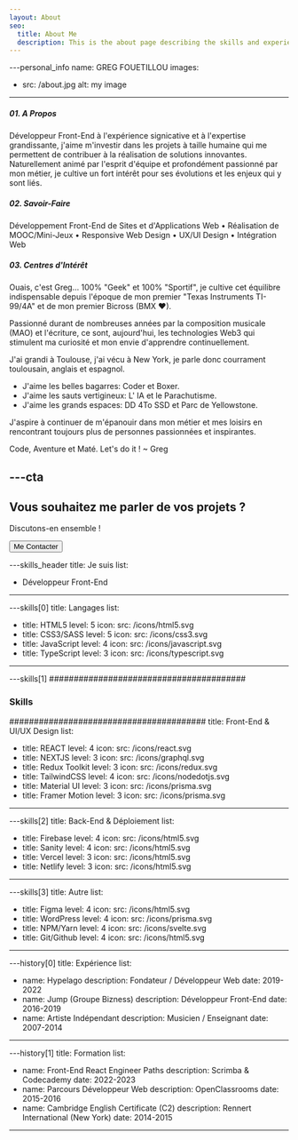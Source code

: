 ```yaml
---
layout: About
seo:
  title: About Me
  description: This is the about page describing the skills and experience of the Developer.
---
```



---personal_info
name: GREG FOUETILLOU 
images:
  - src: /about.jpg
    alt: my image
---
##### <span>01.</span> A Propos
Développeur Front-End à l'expérience signicative et à l'expertise grandissante, j'aime m'investir dans les projets à taille humaine qui me permettent de contribuer à la réalisation de solutions innovantes. Naturellement animé par l'esprit d'équipe et profondément passionné par mon métier, je cultive un fort intérêt pour ses évolutions et les enjeux qui y sont liés.

##### <span>02.</span> Savoir-Faire
Développement Front-End de Sites et d'Applications Web • Réalisation de MOOC/Mini-Jeux • Responsive Web Design • UX/UI Design • Intégration Web 

##### <span>03.</span> Centres d'Intérêt
Ouais, c'est Greg... 100% "Geek" et 100% "Sportif", je cultive cet équilibre indispensable depuis l'époque de mon premier "Texas Instruments TI-99/4A" et de mon premier Bicross (BMX ♥). 

Passionné durant de nombreuses années par la composition musicale (MAO) et l'écriture, ce sont, aujourd'hui, les technologies Web3 qui stimulent ma curiosité et mon envie d'apprendre continuellement.

J'ai grandi à Toulouse, j'ai vécu à New York, je parle donc courrament toulousain, anglais et espagnol.

- J'aime les belles bagarres: Coder et Boxer.
- J'aime les sauts vertigineux: L' IA et le Parachutisme.
- J'aime les grands espaces: DD 4To SSD et Parc de Yellowstone.

J'aspire à continuer de m'épanouir dans mon métier et mes loisirs en rencontrant toujours plus de personnes passionnées et inspirantes.

Code, Aventure et Maté. Let's do it ! ~ Greg


---cta
---
## Vous souhaitez me parler de vos projets ?

Discutons-en ensemble !

<Button href="/contact">
  Me Contacter
</Button>



---skills_header
title: Je suis
list:
  - Développeur Front-End
  
---

---skills[0]
title: Langages
list:
  - title: HTML5
    level: 5
    icon:
      src: /icons/html5.svg
  - title: CSS3/SASS
    level: 5
    icon:
      src: /icons/css3.svg
  - title: JavaScript
    level: 4
    icon:
      src: /icons/javascript.svg
  - title: TypeScript
    level: 3
    icon:
      src: /icons/typescript.svg
---

---skills[1]
########################################
### Skills
########################################
title: Front-End & UI/UX Design
list:
 
  - title: REACT
    level: 4
    icon:
      src: /icons/react.svg
  - title: NEXTJS
    level: 3
    icon:
      src: /icons/graphql.svg
  - title: Redux Toolkit
    level: 3
    icon:
      src: /icons/redux.svg
  - title: TailwindCSS
    level: 4
    icon:
      src: /icons/nodedotjs.svg
  - title: Material UI
    level: 3
    icon:
      src: /icons/prisma.svg
  - title: Framer Motion
    level: 3
    icon:
      src: /icons/prisma.svg
---

---skills[2]
title: Back-End & Déploiement
list:
  - title: Firebase
    level: 4
    icon:
      src: /icons/html5.svg
  - title: Sanity
    level: 4
    icon:
      src: /icons/html5.svg
  - title: Vercel
    level: 3
    icon:
      src: /icons/html5.svg
  - title: Netlify
    level: 3
    icon:
      src: /icons/html5.svg
  
---

---skills[3]
title: Autre
list:
  - title: Figma
    level: 4
    icon:
      src: /icons/html5.svg
  - title: WordPress
    level: 4
    icon:
      src: /icons/prisma.svg
  - title: NPM/Yarn
    level: 4
    icon:
      src: /icons/svelte.svg
  - title: Git/Github
    level: 4
    icon:
      src: /icons/html5.svg
  
---




---history[0]
title: Expérience
list:
  - name: Hypelago
    description: Fondateur / Développeur Web
    date: 2019-2022
  - name: Jump (Groupe Bizness)
    description: Développeur Front-End
    date: 2016-2019
  - name: Artiste Indépendant
    description: Musicien / Enseignant
    date: 2007-2014
---



---history[1]
title: Formation
list:
  - name: Front-End React Engineer Paths
    description: Scrimba & Codecademy
    date: 2022-2023
  - name: Parcours Développeur Web
    description: OpenClassrooms
    date: 2015-2016
  - name: Cambridge English Certificate (C2)
    description: Rennert International (New York)
    date: 2014-2015
---